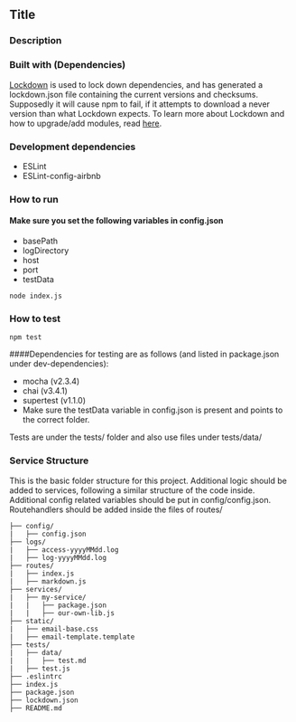 ## Title

### Description

### Built with (Dependencies)

[Lockdown] is used to lock down dependencies, and has generated a lockdown.json file containing the current versions and checksums.
Supposedly it will cause npm to fail, if it attempts to download a never version than what Lockdown expects. To learn more about 
Lockdown and how to upgrade/add modules, read [here][Lockdown].

### Development dependencies
* ESLint
* ESLint-config-airbnb

### How to run

#### Make sure you set the following variables in config.json
* basePath
* logDirectory
* host
* port
* testData

```
node index.js
```

### How to test
```
npm test
```
####Dependencies for testing are as follows (and listed in package.json under dev-dependencies):
* mocha (v2.3.4)
* chai (v3.4.1)
* supertest (v1.1.0)
* Make sure the testData variable in config.json is present and points to the correct folder.

Tests are under the tests/ folder and also use files under tests/data/

### Service Structure

This is the basic folder structure for this project. Additional logic should be added to services, following
a similar structure of the code inside. Additional config related variables should be put in config/config.json.
Routehandlers should be added inside the files of routes/
```
├── config/
|   ├── config.json
├── logs/
|   ├── access-yyyyMMdd.log
|   ├── log-yyyyMMdd.log
├── routes/
|   ├── index.js
|   ├── markdown.js
├── services/
|   ├── my-service/
|   |   ├── package.json
|   |   ├── our-own-lib.js
├── static/
|   ├── email-base.css
|   ├── email-template.template
├── tests/
|   ├── data/
|   |   ├── test.md
|   ├── test.js
├── .eslintrc
├── index.js
├── package.json
├── lockdown.json
├── README.md
```


[Lockdown]: https://www.npmjs.com/package/lockdown
